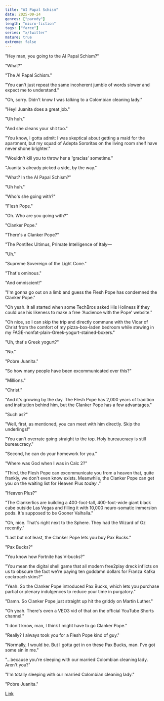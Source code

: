 ```yaml
---
title: "AI Papal Schism"
date: 2025-09-24
genres: ["parody"]
length: "micro-fiction"
tags: ["farce"]
series: "x/twitter"
mature: true
extreme: false
---
```


"Hey man, you going to the AI Papal Schism?"

"What?"

"The AI Papal Schism."

"You can't just repeat the same incoherent jumble of words slower and expect me to understand."

"Oh, sorry. Didn't know I was talking to a Colombian cleaning lady."

"Hey! Juanita does a great job."

"Uh huh."

"And she cleans your shit too."

"You know, I gotta admit: I was skeptical about getting a maid for the apartment, but my squad of Adepta Sororitas on the living room shelf have never shone brighter."

"Wouldn't kill you to throw her a 'gracias' sometime."

"Juanita's already picked a side, by the way."

"What? In the AI Papal Schism?"

"Uh huh."

"Who's she going with?"

"Flesh Pope."

"Oh. Who are you going with?"

"Clanker Pope."

"There's a Clanker Pope?"

"The Pontifex Ultimus, Primate Intelligence of Italy—

"Uh."

"Supreme Sovereign of the Light Cone."

"That's ominous."

"And omniscient!"

"I'm gonna go out on a limb and guess the Flesh Pope has condemned the Clanker Pope."

"Oh yeah. It all started when some TechBros asked His Holiness if they could use his likeness to make a free 'Audience with the Pope' website."

"Oh nice, so I can skip the trip and directly commune with the Vicar of Christ from the comfort of my pizza-box-laden bedroom while stewing in my FAGE-nonfat-plain-Greek-yogurt-stained-boxers."

"Uh, that's Greek yogurt?"

"No."

"Pobre Juanita."

"So how many people have been excommunicated over this?"

"Millions."

"Christ."

"And it's growing by the day. The Flesh Pope has 2,000 years of tradition and institution behind him, but the Clanker Pope has a few advantages."

"Such as?"

"Well, first, as mentioned, you can meet with him directly. Skip the underlings!"

"You can't overrate going straight to the top. Holy bureaucracy is still bureaucracy."

"Second, he can do your homework for you."

"Where was God when I was in Calc 2?"

"Third, the Flesh Pope can excommunicate you from a heaven that, quite frankly, we don't even know exists. Meanwhile, the Clanker Pope can get you on the waiting list for Heaven Plus 𝘵𝘰𝘥𝘢𝘺 ."

"Heaven Plus?"

"The Clankerlics are building a 400-foot-tall, 400-foot-wide giant black cube outside Las Vegas and filling it with 10,000 neuro-somatic immersion pods. It's supposed to be Gooner Valhalla."

"Oh, nice. That's right next to the Sphere. They had the Wizard of Oz recently."

"Last but not least, the Clanker Pope lets you buy Pax Bucks."

"Pax Bucks?"

"You know how Fortnite has V-bucks?"

"You mean the digital shell game that all modern free2play dreck inflicts on us to obscure the fact we're paying ten goddamn dollars for Franza Kafka cockroach skins?"

"Yeah. So the Clanker Pope introduced Pax Bucks, which lets you purchase partial or plenary indulgences to reduce your time in purgatory."

"Damn. So Clanker Pope just straight up hit the griddy on Martin Luther."

"Oh yeah. There's even a VEO3 vid of that on the official YouTube Shorts channel."

"I don't know, man, I think I might have to go Clanker Pope."

"Really? I always took you for a Flesh Pope kind of guy."

"Normally, I would be. But I gotta get in on these Pax Bucks, man. I've got some sin in me."

"...because you're sleeping with our married Colombian cleaning lady. Aren't you?"

"I'm totally sleeping with our married Colombian cleaning lady."

"Pobre Juanita."

[Link](https://x.com/i/web/status/1970538851836756194)
